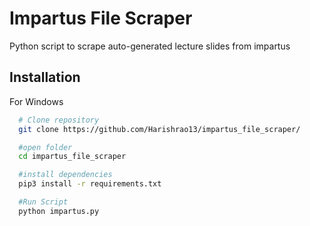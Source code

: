 
# Impartus File Scraper

Python script to scrape auto-generated lecture slides from impartus

## Installation

For Windows

```bash
  # Clone repository
  git clone https://github.com/Harishrao13/impartus_file_scraper/

  #open folder
  cd impartus_file_scraper

  #install dependencies
  pip3 install -r requirements.txt

  #Run Script
  python impartus.py
```
